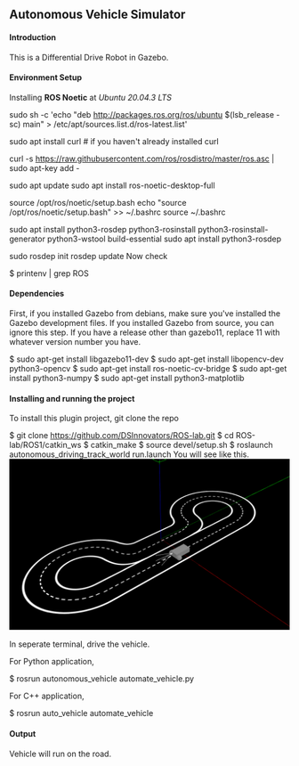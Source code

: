 ## Autonomous Vehicle Simulator

#### Introduction

This is a Differential Drive Robot in Gazebo.

#### Environment Setup

Installing **ROS Noetic** at *Ubuntu 20.04.3 LTS*

sudo sh -c 'echo "deb http://packages.ros.org/ros/ubuntu $(lsb_release -sc) main" > /etc/apt/sources.list.d/ros-latest.list'

sudo apt install curl # if you haven't already installed curl

curl -s https://raw.githubusercontent.com/ros/rosdistro/master/ros.asc | sudo apt-key add -

sudo apt update
sudo apt install ros-noetic-desktop-full

source /opt/ros/noetic/setup.bash
echo "source /opt/ros/noetic/setup.bash" >> ~/.bashrc
source ~/.bashrc

sudo apt install python3-rosdep python3-rosinstall python3-rosinstall-generator python3-wstool build-essential
sudo apt install python3-rosdep

sudo rosdep init
rosdep update
Now check

$ printenv | grep ROS
#### Dependencies

First, if you installed Gazebo from debians, make sure you've installed the Gazebo development files. If you installed Gazebo from source, you can ignore this step. If you have a release other than gazebo11, replace 11 with whatever version number you have.

$ sudo apt-get install libgazebo11-dev
$ sudo apt-get install libopencv-dev python3-opencv
$ sudo apt-get install ros-noetic-cv-bridge
$ sudo apt-get install python3-numpy
$ sudo apt-get install python3-matplotlib
#### Installing and running the project

To install this plugin project, git clone the repo

$ git clone https://github.com/DSInnovators/ROS-lab.git
$ cd ROS-lab/ROS1/catkin_ws
$ catkin_make
$ source devel/setup.sh
$ roslaunch autonomous_driving_track_world run.launch
You will see like this.
![img.png](img.png)

In seperate terminal, drive the vehicle.


For Python application,

$ rosrun autonomous_vehicle automate_vehicle.py

For C++ application,

$ rosrun auto_vehicle automate_vehicle
#### Output

Vehicle will run on the road.
